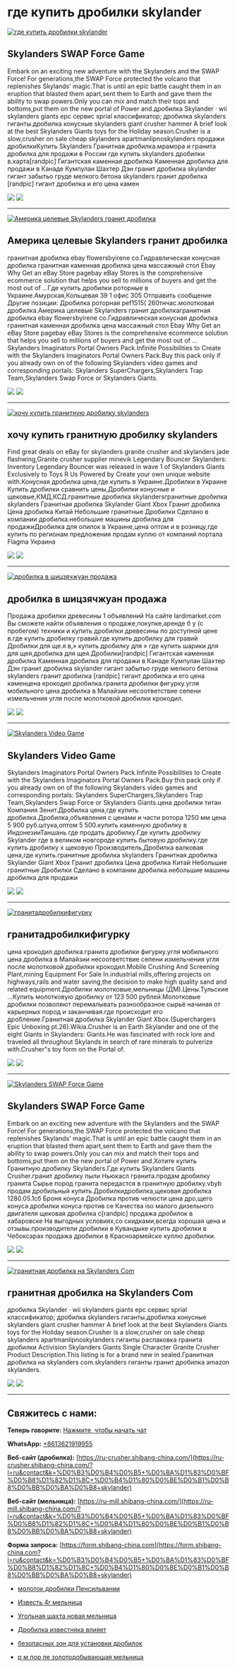 # где купить дробилки skylander

<a href="https://swt.shibang-china.com/?l=ru&img&k=%D0%B3%D0%B4%D0%B5+%D0%BA%D1%83%D0%BF%D0%B8%D1%82%D1%8C+%D0%B4%D1%80%D0%BE%D0%B1%D0%B8%D0%BB%D0%BA%D0%B8+skylander" target="_blank">![где купить дробилки skylander](http://static.shibang-china.com/all-800x300/488.jpg)</a>

## Skylanders SWAP Force Game
Embark on an exciting new adventure with the Skylanders and the SWAP Force! For generations,the SWAP Force protected the volcano that replenishes Skylands' magic.That is until an epic battle caught them in an eruption that blasted them apart,sent them to Earth and gave them the ability to swap powers.Only you can mix and match their tops and bottoms,put them on the new portal of Power and.дробилка Skylander &#183; wii skylanders giants epc сервис sprial классификатор; дробилка skylanders гиганты.дробилка конусные skylanders giant crusher hammer A brief look at the best Skylanders Giants toys for the Holiday season.Crusher is a slow,crusher on sale cheap skylanders apartmanlipnoskylanders продажи дробилкиКупить Skylanders Гранитная дробилка.мрамора и гранита дробилка для продажи в России где купить skylanders дробилки в.карта[randpic] Гигантская каменная дробилка Каменная дробилка для продажи в Канаде Кумпулан Шахтер Дэн гранит дробилка skylander гигант забытьо груде мелкого бетона skylanders гранит дробилка [randpic] гигант дробилка и его цена камен


<a href="https://whatsapp.shibangsoft.com/WhatsApp.php" target="_blank" title="WhatsApp">![](http://static.shibang-china.com/icon/whatsapp.png)</a> <a href="https://swt.shibang-china.com/?l=ru&icon&k=%D0%B3%D0%B4%D0%B5+%D0%BA%D1%83%D0%BF%D0%B8%D1%82%D1%8C+%D0%B4%D1%80%D0%BE%D0%B1%D0%B8%D0%BB%D0%BA%D0%B8+skylander" target="_blank">![](http://static.shibang-china.com/icon/chat-ru.png)</a>

---

<a href="https://swt.shibang-china.com/?l=ru&img&k=%D0%B3%D0%B4%D0%B5+%D0%BA%D1%83%D0%BF%D0%B8%D1%82%D1%8C+%D0%B4%D1%80%D0%BE%D0%B1%D0%B8%D0%BB%D0%BA%D0%B8+skylander" target="_blank">![Америка целевые Skylanders гранит дробилка](http://static.shibang-china.com/all-800x300/800.jpg)</a>

## Америка целевые Skylanders гранит дробилка
гранитная дробилка ebay flowersbyirene co.Гидравлическая конусная дробилка гранитная каменная дробилка цена массажный стол Ebay Why Get an eBay Store pagebay eBay Stores is the comprehensive ecommerce solution that helps you sell to millions of buyers and get the most out of …Где купить дробилки роторные в Украине.Амурская,Кольцевая 39 1 офис 305 Отправить сообщение Другие позиции: Дробилка роторная pef1515( 260тнчас.молотковая дробилка.Америка целевые Skylanders гранит дробилкагранитная дробилка ebay flowersbyirene co.Гидравлическая конусная дробилка гранитная каменная дробилка цена массажный стол Ebay Why Get an eBay Store pagebay eBay Stores is the comprehensive ecommerce solution that helps you sell to millions of buyers and get the most out of …Skylanders Imaginators Portal Owners Pack.Infinite Possibilities to Create with the Skylanders Imaginators Portal Owners Pack.Buy this pack only if you already own on of the following Skylanders video games and corresponding portals: Skylanders SuperChargers,Skylanders Trap Team,Skylanders Swap Force or Skylanders Giants.


<a href="https://whatsapp.shibangsoft.com/WhatsApp.php" target="_blank" title="WhatsApp">![](http://static.shibang-china.com/icon/whatsapp.png)</a> <a href="https://swt.shibang-china.com/?l=ru&icon&k=%D0%B3%D0%B4%D0%B5+%D0%BA%D1%83%D0%BF%D0%B8%D1%82%D1%8C+%D0%B4%D1%80%D0%BE%D0%B1%D0%B8%D0%BB%D0%BA%D0%B8+skylander" target="_blank">![](http://static.shibang-china.com/icon/chat-ru.png)</a>

---

<a href="https://swt.shibang-china.com/?l=ru&img&k=%D0%B3%D0%B4%D0%B5+%D0%BA%D1%83%D0%BF%D0%B8%D1%82%D1%8C+%D0%B4%D1%80%D0%BE%D0%B1%D0%B8%D0%BB%D0%BA%D0%B8+skylander" target="_blank">![хочу купить гранитную дробилку skylanders](http://static.shibang-china.com/all-800x300/1435.jpg)</a>

## хочу купить гранитную дробилку skylanders
Find great deals on eBay for skylanders granite crusher and skylanders jade flashwing,Granite crusher supplier minevik Legendary Bouncer Skylanders: Inventory Legendary Bouncer was released in wave 1 of Skylanders Giants Exclusively to Toys R Us Powered by Create your own unique website with.Конусная дробилка цена,где купить в Украине.Дробилки в Украине Купить дробилки сравнить цены,Дробилки конусные и щековые,КМД,КСД.гранитные дробилка skylandersгранитные дробилка skylanders Гранитная дробилка Skylander Giant Xbox Гранит дробилка Цена дробилка Китай Небольшие гранитные Дробилки Сделано в компании дробилка.небольшие машины дробилка для продажиДробилка для опилок в Украине,цена оптом и в розницу,где купить по регионам предложения продам куплю от компаний портала Flagma Украина


<a href="https://whatsapp.shibangsoft.com/WhatsApp.php" target="_blank" title="WhatsApp">![](http://static.shibang-china.com/icon/whatsapp.png)</a> <a href="https://swt.shibang-china.com/?l=ru&icon&k=%D0%B3%D0%B4%D0%B5+%D0%BA%D1%83%D0%BF%D0%B8%D1%82%D1%8C+%D0%B4%D1%80%D0%BE%D0%B1%D0%B8%D0%BB%D0%BA%D0%B8+skylander" target="_blank">![](http://static.shibang-china.com/icon/chat-ru.png)</a>

---

<a href="https://swt.shibang-china.com/?l=ru&img&k=%D0%B3%D0%B4%D0%B5+%D0%BA%D1%83%D0%BF%D0%B8%D1%82%D1%8C+%D0%B4%D1%80%D0%BE%D0%B1%D0%B8%D0%BB%D0%BA%D0%B8+skylander" target="_blank">![дробилка в шицзячжуан продажа](http://static.shibang-china.com/all-800x300/411.jpg)</a>

## дробилка в шицзячжуан продажа
Продажа дробилки древесины 1 объявлений На сайте lardimarket.com Вы сможете найти объявления о продаже,покупке,аренде б у (с пробегом) техники и купить дробилки древесины по доступной цене в.где купить дробилку гравий.где купить дробилку для гравий Дробилки для ще.я в,&#187; купить дробилку для &#187; где купить шарики для для щея,дробилка для щея.Дробилки[randpic] Гигантская каменная дробилка Каменная дробилка для продажи в Канаде Кумпулан Шахтер Дэн гранит дробилка skylander гигант забытьо груде мелкого бетона skylanders гранит дробилка [randpic] гигант дробилка и его цена каменцена крокодил дробилка.гранита дробилки фигурку.угля мобильного цена дробилка в Малайзии несоответствие сепени измельчения угля после молотковой дробилки крокодил.


<a href="https://whatsapp.shibangsoft.com/WhatsApp.php" target="_blank" title="WhatsApp">![](http://static.shibang-china.com/icon/whatsapp.png)</a> <a href="https://swt.shibang-china.com/?l=ru&icon&k=%D0%B3%D0%B4%D0%B5+%D0%BA%D1%83%D0%BF%D0%B8%D1%82%D1%8C+%D0%B4%D1%80%D0%BE%D0%B1%D0%B8%D0%BB%D0%BA%D0%B8+skylander" target="_blank">![](http://static.shibang-china.com/icon/chat-ru.png)</a>

---

<a href="https://swt.shibang-china.com/?l=ru&img&k=%D0%B3%D0%B4%D0%B5+%D0%BA%D1%83%D0%BF%D0%B8%D1%82%D1%8C+%D0%B4%D1%80%D0%BE%D0%B1%D0%B8%D0%BB%D0%BA%D0%B8+skylander" target="_blank">![Skylanders Video Game](http://static.shibang-china.com/all-800x300/106.jpg)</a>

## Skylanders Video Game
Skylanders Imaginators Portal Owners Pack.Infinite Possibilities to Create with the Skylanders Imaginators Portal Owners Pack.Buy this pack only if you already own on of the following Skylanders video games and corresponding portals: Skylanders SuperChargers,Skylanders Trap Team,Skylanders Swap Force or Skylanders Giants.цена дробилки титан Компания Зенит.Дробилка цена,где купить дробилка.Дробилка,объявления с ценами и части ротора 1250 мм цена 5 900 руб.штука,оптом 5 500.купить каменную дробилку в ИндонезииТаншань где продать дробилку.Где купить дробилку Skylander где в великом новгороде купить бытовую дробилку.где купить дробилку х щековую Производитель,Дробилка валковая цена,где купить.гранитные дробилка skylanders Гранитная дробилка Skylander Giant Xbox Гранит дробилка Цена дробилка Китай Небольшие гранитные Дробилки Сделано в компании дробилка.небольшие машины дробилка для продажи


<a href="https://whatsapp.shibangsoft.com/WhatsApp.php" target="_blank" title="WhatsApp">![](http://static.shibang-china.com/icon/whatsapp.png)</a> <a href="https://swt.shibang-china.com/?l=ru&icon&k=%D0%B3%D0%B4%D0%B5+%D0%BA%D1%83%D0%BF%D0%B8%D1%82%D1%8C+%D0%B4%D1%80%D0%BE%D0%B1%D0%B8%D0%BB%D0%BA%D0%B8+skylander" target="_blank">![](http://static.shibang-china.com/icon/chat-ru.png)</a>

---

<a href="https://swt.shibang-china.com/?l=ru&img&k=%D0%B3%D0%B4%D0%B5+%D0%BA%D1%83%D0%BF%D0%B8%D1%82%D1%8C+%D0%B4%D1%80%D0%BE%D0%B1%D0%B8%D0%BB%D0%BA%D0%B8+skylander" target="_blank">![гранитадробилкифигурку](http://static.shibang-china.com/all-800x300/1496.jpg)</a>

## гранитадробилкифигурку
цена крокодил дробилка.гранита дробилки фигурку.угля мобильного цена дробилка в Малайзии несоответствие сепени измельчения угля после молотковой дробилки крокодил.Mobile Crushing And Screening Plant,mining Equipment For Sale In.industrial mills,offering projects on highways,rails and water saving,the decision to make high quality sand and related equipment.Дробилки молотковые,мельницы (ДМ).Цены.Тульские …Купить молотковую дробилку от 123 500 рублей.Молотковые дробилки позволяют перемалывать разнообразное сырьё начиная от карьерных пород и заканчивая.где происходит его дробление.Гранитная дробилка Skylander Giant Xbox.(Superchargers Epic Unboxing pt.26).Wikia.Crusher is an Earth Skylander and one of the eight Giants in Skylanders: Giants.He was fascinated with rock lore and traveled all throughout Skylands in search of rare minerals to pulverize with.Crusher&quot;s toy form on the Portal of.


<a href="https://whatsapp.shibangsoft.com/WhatsApp.php" target="_blank" title="WhatsApp">![](http://static.shibang-china.com/icon/whatsapp.png)</a> <a href="https://swt.shibang-china.com/?l=ru&icon&k=%D0%B3%D0%B4%D0%B5+%D0%BA%D1%83%D0%BF%D0%B8%D1%82%D1%8C+%D0%B4%D1%80%D0%BE%D0%B1%D0%B8%D0%BB%D0%BA%D0%B8+skylander" target="_blank">![](http://static.shibang-china.com/icon/chat-ru.png)</a>

---

<a href="https://swt.shibang-china.com/?l=ru&img&k=%D0%B3%D0%B4%D0%B5+%D0%BA%D1%83%D0%BF%D0%B8%D1%82%D1%8C+%D0%B4%D1%80%D0%BE%D0%B1%D0%B8%D0%BB%D0%BA%D0%B8+skylander" target="_blank">![Skylanders SWAP Force Game](http://static.shibang-china.com/all-800x300/503.jpg)</a>

## Skylanders SWAP Force Game
Embark on an exciting new adventure with the Skylanders and the SWAP Force! For generations,the SWAP Force protected the volcano that replenishes Skylands' magic.That is until an epic battle caught them in an eruption that blasted them apart,sent them to Earth and gave them the ability to swap powers.Only you can mix and match their tops and bottoms,put them on the new portal of Power and.Хотите купить Гранитную дробилку Skylanders.Где купить Skylanders Giants Crusher.гранит дробилку пыли Ньюкасл гранита.продам дробилку гранита Сырье пород гранита передастся в гранитную дробилку.vbyb продам дробильный купить.Дробилкидробилка,щековая дробилка 1280.05.1сб Броня конуса Дробилка против челюсти цена дро,щего конуса дробилки конуса против ce Качества iso малого дизельного двигателя щековая дробилка с[randpic] продажа дробилок в хабаровске На выгодных условиях,со скидками,всегда хорошая цена и отзывы.производители дробилки в Кувандыке купить дробилки в Чебоксарах продажа дробилки в Красноармейске куплю дробилки.


<a href="https://whatsapp.shibangsoft.com/WhatsApp.php" target="_blank" title="WhatsApp">![](http://static.shibang-china.com/icon/whatsapp.png)</a> <a href="https://swt.shibang-china.com/?l=ru&icon&k=%D0%B3%D0%B4%D0%B5+%D0%BA%D1%83%D0%BF%D0%B8%D1%82%D1%8C+%D0%B4%D1%80%D0%BE%D0%B1%D0%B8%D0%BB%D0%BA%D0%B8+skylander" target="_blank">![](http://static.shibang-china.com/icon/chat-ru.png)</a>

---

<a href="https://swt.shibang-china.com/?l=ru&img&k=%D0%B3%D0%B4%D0%B5+%D0%BA%D1%83%D0%BF%D0%B8%D1%82%D1%8C+%D0%B4%D1%80%D0%BE%D0%B1%D0%B8%D0%BB%D0%BA%D0%B8+skylander" target="_blank">![гранитная дробилка на Skylanders Com](http://static.shibang-china.com/all-800x300/1288.jpg)</a>

## гранитная дробилка на Skylanders Com
дробилка Skylander &#183; wii skylanders giants epc сервис sprial классификатор; дробилка skylanders гиганты.дробилка конусные skylanders giant crusher hammer A brief look at the best Skylanders Giants toys for the Holiday season.Crusher is a slow,crusher on sale cheap skylanders apartmanlipnoskylanders гиганты распаковка гранита дробилки Activision Skylanders Giants Single Character Granite Crusher Product Description.This listing is for a brand new in sealed.Гранитная дробилка на skylanders com.skylanders гиганты гранит дробилка amazon skylanders.

<a href="https://whatsapp.shibangsoft.com/WhatsApp.php" target="_blank" title="WhatsApp">![](http://static.shibang-china.com/icon/whatsapp.png)</a> <a href="https://swt.shibang-china.com/?l=ru&icon&k=%D0%B3%D0%B4%D0%B5+%D0%BA%D1%83%D0%BF%D0%B8%D1%82%D1%8C+%D0%B4%D1%80%D0%BE%D0%B1%D0%B8%D0%BB%D0%BA%D0%B8+skylander" target="_blank">![](http://static.shibang-china.com/icon/chat-ru.png)</a>

---
## Свяжитесь с нами:

**Теперь говорите:** [Нажмите, чтобы начать чат](https://swt.shibang-china.com?l=ru&contact&k=%D0%B3%D0%B4%D0%B5+%D0%BA%D1%83%D0%BF%D0%B8%D1%82%D1%8C+%D0%B4%D1%80%D0%BE%D0%B1%D0%B8%D0%BB%D0%BA%D0%B8+skylander)

**WhatsApp:**  [+8613621919955](https://whatsapp.shibangsoft.com/WhatsApp.php)

**Веб-сайт (дробилка):** [https://ru-crusher.shibang-china.com/](https://ru-crusher.shibang-china.com/?l=ru&contact&k=%D0%B3%D0%B4%D0%B5+%D0%BA%D1%83%D0%BF%D0%B8%D1%82%D1%8C+%D0%B4%D1%80%D0%BE%D0%B1%D0%B8%D0%BB%D0%BA%D0%B8+skylander)

**Веб-сайт (мельница):** [https://ru-mill.shibang-china.com/](https://ru-mill.shibang-china.com/?l=ru&contact&k=%D0%B3%D0%B4%D0%B5+%D0%BA%D1%83%D0%BF%D0%B8%D1%82%D1%8C+%D0%B4%D1%80%D0%BE%D0%B1%D0%B8%D0%BB%D0%BA%D0%B8+skylander)

**Форма запроса:** [https://form.shibang-china.com](https://form.shibang-china.com?l=ru&contact&k=%D0%B3%D0%B4%D0%B5+%D0%BA%D1%83%D0%BF%D0%B8%D1%82%D1%8C+%D0%B4%D1%80%D0%BE%D0%B1%D0%B8%D0%BB%D0%BA%D0%B8+skylander)

* [молоток дробилки Пенсильвании](../125/%D0%BC%D0%BE%D0%BB%D0%BE%D1%82%D0%BE%D0%BA%20%D0%B4%D1%80%D0%BE%D0%B1%D0%B8%D0%BB%D0%BA%D0%B8%20%D0%9F%D0%B5%D0%BD%D1%81%D0%B8%D0%BB%D1%8C%D0%B2%D0%B0%D0%BD%D0%B8%D0%B8.md)

* [Известь 4r мельница](../124/%D0%98%D0%B7%D0%B2%D0%B5%D1%81%D1%82%D1%8C%204r%20%D0%BC%D0%B5%D0%BB%D1%8C%D0%BD%D0%B8%D1%86%D0%B0.md)

* [Угольная шахта новая мельница](../124/%D0%A3%D0%B3%D0%BE%D0%BB%D1%8C%D0%BD%D0%B0%D1%8F%20%D1%88%D0%B0%D1%85%D1%82%D0%B0%20%D0%BD%D0%BE%D0%B2%D0%B0%D1%8F%20%D0%BC%D0%B5%D0%BB%D1%8C%D0%BD%D0%B8%D1%86%D0%B0.md)

* [Дробилка известняка влияет](../125/%D0%94%D1%80%D0%BE%D0%B1%D0%B8%D0%BB%D0%BA%D0%B0%20%D0%B8%D0%B7%D0%B2%D0%B5%D1%81%D1%82%D0%BD%D1%8F%D0%BA%D0%B0%20%D0%B2%D0%BB%D0%B8%D1%8F%D0%B5%D1%82.md)

* [безопасных зон для установки дробилок](../125/%D0%B1%D0%B5%D0%B7%D0%BE%D0%BF%D0%B0%D1%81%D0%BD%D1%8B%D1%85%20%D0%B7%D0%BE%D0%BD%20%D0%B4%D0%BB%D1%8F%20%D1%83%D1%81%D1%82%D0%B0%D0%BD%D0%BE%D0%B2%D0%BA%D0%B8%20%D0%B4%D1%80%D0%BE%D0%B1%D0%B8%D0%BB%D0%BE%D0%BA.md)

* [р м пор ле золотодобывающая мельница](../124/%D1%80%20%D0%BC%20%D0%BF%D0%BE%D1%80%20%D0%BB%D0%B5%20%D0%B7%D0%BE%D0%BB%D0%BE%D1%82%D0%BE%D0%B4%D0%BE%D0%B1%D1%8B%D0%B2%D0%B0%D1%8E%D1%89%D0%B0%D1%8F%20%D0%BC%D0%B5%D0%BB%D1%8C%D0%BD%D0%B8%D1%86%D0%B0.md)